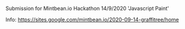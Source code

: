 Submission for Mintbean.io Hackathon 14/9/2020 'Javascript Paint'

Info: https://sites.google.com/mintbean.io/2020-09-14-graffitree/home

